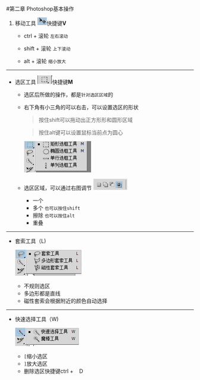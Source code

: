 #第二章 Photoshop基本操作
1. 移动工具
![](/assets/2017-01-09_132709.png)快捷键**V**
    - ctrl   +  滚轮   `左右滚动`
         
    - shift  +  滚轮   `上下滚动`
    
    - alt    + 滚轮   `缩小放大`
---
- 选区工具
![](/assets/2017-01-09_133455.png)快捷键**M**
     - 选区后所做的操作，都是`针对选区区域`的
     - 右下角有小三角的可以右击，可以设置选区的形状
          > 按住shift可以拖动出正方形形和圆形区域
          
          > 按住alt键可以设置鼠标当前点为圆心
          
          ![](/assets/2017-01-11_165339.png)
     - 选区区域，可以通过右图调节
          ![](/assets/2017-01-09_133742.png)
          - 一个
          - 多个 `也可以按住shift`
          - 擦除 `也可以按住alt`
          - 重叠
          
---
          
- 套索工具（L)

     ![](/assets/2017-01-12_134148.png)
     - 不规则选区
     - 多边形都是直线
     - 磁性套索会根据附近的颜色自动选择
---
- 快速选择工具（W)

     ![](/assets/2017-01-12_134659.png)
     - `[`缩小选区
     - `]`放大选区
     - 删除选区快捷键ctrl +　Ｄ
